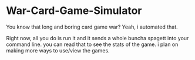 # War-Card-Game-Simulator
You know that long and boring card game war? Yeah, i automated that.


Right now, all you do is run it and it sends a whole buncha spagett into your command line. you can read that to see the stats of the game.
i plan on making more ways to use/view the games.
